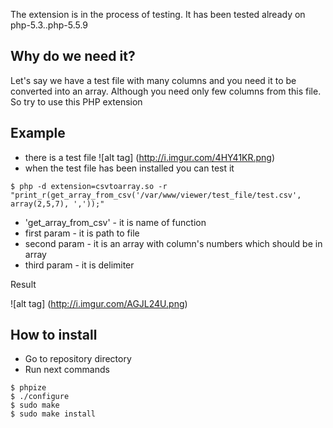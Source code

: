 The extension is in the process of testing.
It has been tested already on php-5.3..php-5.5.9

## Why do we need it?

Let's say we have a test file with many columns and you need it to be converted into an array. Although you need only few columns from this file. So try to use this PHP extension

## Example
- there is a test file
![alt tag] (http://i.imgur.com/4HY41KR.png)
- when the test file has beеn installed you can test it
```
$ php -d extension=csvtoarray.so -r "print_r(get_array_from_csv('/var/www/viewer/test_file/test.csv', array(2,5,7), ','));"
```
- 'get_array_from_csv' - it is name of function
- first param - it is path to file
- second param - it is an array with column's numbers which should be in array
- third param - it is delimiter

Result

![alt tag] (http://i.imgur.com/AGJL24U.png)

## How to install
- Go to repository directory
- Run next commands
```
$ phpize
$ ./configure
$ sudo make
$ sudo make install
```
